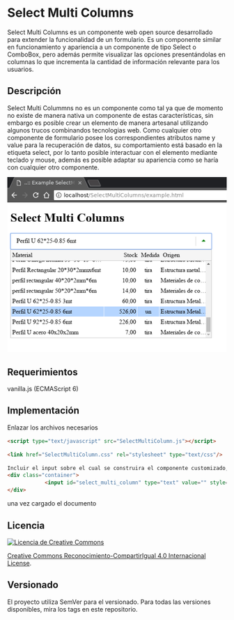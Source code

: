 # Select Multi Columns

Select Multi Columns es un componente web open source desarrollado para extender la funcionalidad de un formulario.
Es un componente similar en funcionamiento y apariencia a un componente de tipo Select o ComboBox, pero además permite visualizar las opciones presentándolas en columnas lo que incrementa la cantidad de información relevante para los usuarios.

## Descripción

Select Multi Colummns no es un componente como tal ya que de momento no existe de manera nativa un componente de estas características, sin embargo es posible crear un elemento de manera artesanal utilizando algunos trucos combinandos tecnologias web.
Como cualquier otro componente de formulario posee los correspondientes atributos name y value para la recuperación de datos, su comportamiento está basado en la etiqueta select, por lo tanto posible interactuar con el elemento mediante teclado y mouse, además es posible adaptar su apariencia como se haría con cualquier otro componente.

![Image description](https://raw.githubusercontent.com/RichardCollao/SelectMultiColumns/master/docs/captura.png)

## Requerimientos
vanilla.js (ECMAScript 6)

## Implementación
Enlazar los archivos necesarios
```html
<script type="text/javascript" src="SelectMultiColumn.js"></script>
```
```html
<link href="SelectMultiColumn.css" rel="stylesheet" type="text/css"/>
```
```html
Incluir el input sobre el cual se construira el componente customizado, es importante que este control este envuelto en una caja cuya clase sea container
<div class="container">
            <input id="select_multi_column" type="text" value="" style="width:450px;" class="fake-select" />
</div>
```
una vez cargado el documento 

## Licencia
<a rel="license" href="http://creativecommons.org/licenses/by-sa/4.0/">
                <img alt="Licencia de Creative Commons" style="border-width:0" src="https://i.creativecommons.org/l/by-sa/4.0/88x31.png" />
</a>

<a rel="license" href="http://creativecommons.org/licenses/by-sa/4.0/">Creative Commons Reconocimiento-CompartirIgual 4.0 Internacional License</a>.

## Versionado
El proyecto utiliza SemVer para el versionado. Para todas las versiones disponibles, mira los tags en este repositorio.
